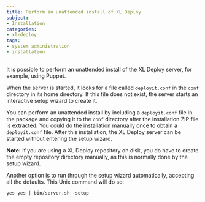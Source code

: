 ```yaml
---
title: Perform an unattended install of XL Deploy
subject:
- Installation
categories:
- xl-deploy
tags:
- system administration
- installation
---
```


It is possible to perform an unattended install of the XL Deploy server, for example, using Puppet.

When the server is started, it looks for a file called `deployit.conf` in the `conf` directory in its home directory. If this file does not exist, the server starts an interactive setup wizard to create it.

You can perform an unattended install by including a `deployit.conf` file in the package and copying it to the `conf` directory after the installation ZIP file is extracted. You could do the installation manually once to obtain a `deployit.conf` file. After this installation, the XL Deploy server can be started without entering the setup wizard.

**Note:** If you are using a XL Deploy repository on disk, you do have to create the empty repository directory manually, as this is normally done by the setup wizard.

Another option is to run through the setup wizard automatically, accepting all the defaults. This Unix command will do so:

    yes yes | bin/server.sh -setup
